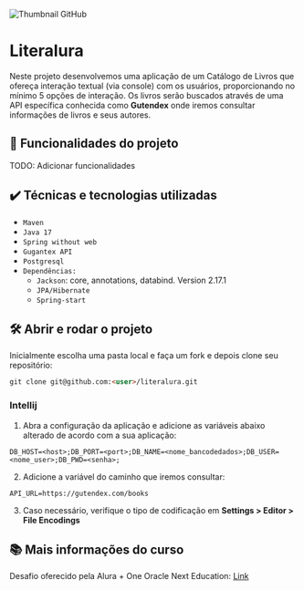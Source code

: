 ![Thumbnail GitHub](https://user-images.githubusercontent.com/8989346/123303345-171fc980-d4f4-11eb-84ae-cb0e49bfb126.png)
  
# Literalura

Neste projeto desenvolvemos uma aplicação de um Catálogo de Livros que ofereça interação textual (via console) com os usuários, proporcionando no mínimo 5 opções de interação. Os livros serão buscados através de uma API específica conhecida como **Gutendex** onde iremos consultar informações de livros e seus autores.

## 🔨 Funcionalidades do projeto

TODO: Adicionar funcionalidades	

## ✔️ Técnicas e tecnologias utilizadas

- `Maven`
- `Java 17`
- `Spring without web`
- `Gugantex API`
- `Postgresql`
- `Dependências:`
  - `Jackson`: core, annotations, databind. Version 2.17.1
  - `JPA/Hibernate`
  - `Spring-start`


<!-- - `Funcionalidade 1`: descrição da funcionalidade 1
- `Funcionalidade 2`: descrição da funcionalidade 2
  - `Funcionalidade 2a`: descrição da funcionalidade 2a relacionada à funcionalidade 2
- `Funcionalidade 3`: descrição da funcionalidade 3 -->

## 🛠️ Abrir e rodar o projeto

Inicialmente escolha uma pasta local e faça um fork e depois clone seu repositório:


```markdown
git clone git@github.com:<user>/literalura.git 
```

### Intellij

1. Abra a configuração da aplicação e adicione as variáveis abaixo alterado de acordo com a sua aplicação:
```
DB_HOST=<host>;DB_PORT=<port>;DB_NAME=<nome_bancodedados>;DB_USER=<nome_user>;DB_PWD=<senha>;
```
2. Adicione a variável do caminho que iremos consultar:
```
API_URL=https://gutendex.com/books
```
3. Caso necessário, verifique o tipo de codificação em **Settings > Editor > File Encodings**



## 📚 Mais informações do curso

Desafio oferecido pela Alura + One Oracle Next Education: [Link](https://cursos.alura.com.br/course/spring-boot-challenge-literalura)
